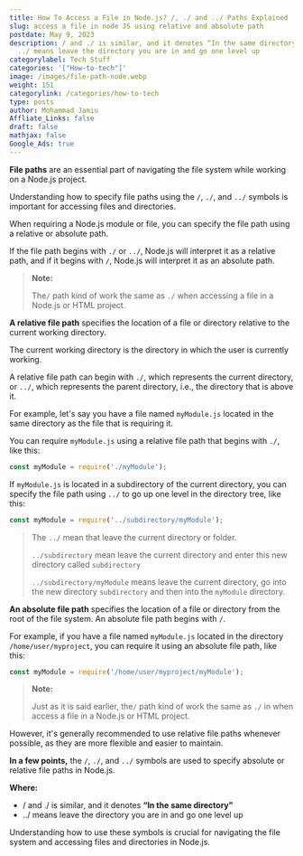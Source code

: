 ```yaml
---
title: How To Access a File in Node.js? /, ./ and ../ Paths Explained
slug: access a file in node JS using relative and absolute path
postdate: May 9, 2023
description: / and ./ is similar, and it denotes “In the same directory” while
  ../ means leave the directory you are in and go one level up
categorylabel: Tech Stuff
categories: '["How-to-tech"]'
image: /images/file-path-node.webp
weight: 151
categorylink: /categories/how-to-tech
type: posts
author: Mohammad Jamiu
Affliate_Links: false
draft: false
mathjax: false
Google_Ads: true
---
```

**File paths** are an essential part of navigating the file system while working on a Node.js project. 

Understanding how to specify file paths using the `/`, `./`, and `../` symbols is important for accessing files and directories.

When requiring a Node.js module or file, you can specify the file path using a relative or absolute path. 

If the file path begins with `./` or `../`, Node.js will interpret it as a relative path, and if it begins with `/`, Node.js will interpret it as an absolute path.

> **Note:**
>
> The`/` path kind of work the same as `./` when accessing a file in a Node.js or HTML project.

**A relative file path** specifies the location of a file or directory relative to the current working directory. 

The current working directory is the directory in which the user is currently working. 

A relative file path can begin with `./`, which represents the current directory, or `../`, which represents the parent directory, i.e., the directory that is above it.

For example, let's say you have a file named `myModule.js` located in the same directory as the file that is requiring it. 

You can require `myModule.js` using a relative file path that begins with `./`, like this:

```javascript
const myModule = require('./myModule');
```

If `myModule.js` is located in a subdirectory of the current directory, you can specify the file path using `../` to go up one level in the directory tree, like this:

```javascript
const myModule = require('../subdirectory/myModule');
```

> The `../` mean that leave the current directory or folder.
>
> `../subdirectory` mean leave the current directory and enter this new directory called `subdirectory` 
>
> `../subdirectory/myModule` means leave the current directory, go into the new directory `subdirectory` and then into the `myModule` directory.

**An absolute file path** specifies the location of a file or directory from the root of the file system. An absolute file path begins with `/`.

For example, if you have a file named `myModule.js` located in the directory `/home/user/myproject`, you can require it using an absolute file path, like this:

```javascript
const myModule = require('/home/user/myproject/myModule');
```

> **Note:**
>
> Just as it is said earlier, the`/` path kind of work the same as `./` in when access a file in a Node.js or HTML project.

However, it's generally recommended to use relative file paths whenever possible, as they are more flexible and easier to maintain.

**In a few points,** the `/`, `./`, and `../` symbols are used to specify absolute or relative file paths in Node.js. 

**Where:**

* / and ./ is similar, and it denotes **“In the same directory”**
* ../ means leave the directory you are in and go one level up

Understanding how to use these symbols is crucial for navigating the file system and accessing files and directories in Node.js.